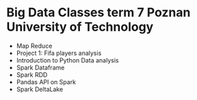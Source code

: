 # Big Data Classes term 7 Poznan University of Technology

- Map Reduce
- Project 1: Fifa players analysis
- Introduction to Python Data analysis
- Spark Dataframe
- Spark RDD
- Pandas API on Spark
- Spark DeltaLake
